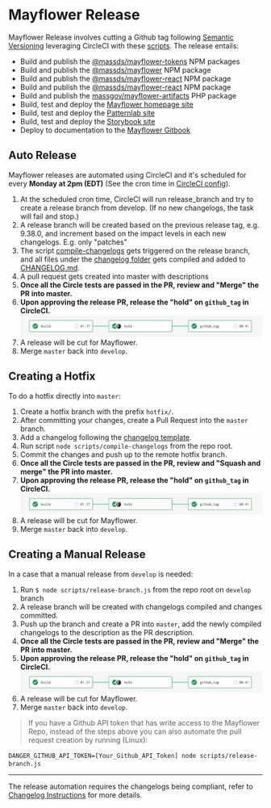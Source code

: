 # Mayflower Release

Mayflower Release involves cutting a Github tag following [Semantic Versioning](./versioning.md) leveraging CircleCI with these [scripts](/scripts). The release entails:

- Build and publish the [@massds/mayflower-tokens](https://www.npmjs.com/package/@massds/mayflower-tokens) NPM packages
- Build and publish the [@massds/mayflower](https://www.npmjs.com/package/@massds/mayflower) NPM package
- Build and publish the [@massds/mayflower-react](https://www.npmjs.com/package/@massds/mayflower-react) NPM package
- Build and publish the [@massds/mayflower-react](https://www.npmjs.com/package/@massds/mayflower-react) NPM package
- Build and publish the [massgov/mayflower-artifacts](https://packagist.org/packages/massgov/mayflower-artifacts) PHP package
- Build, test and deploy the [Mayflower homepage site](https://mayflower.digital.mass.gov/)
- Build, test and deploy the [Patternlab site](https://mayflower.digital.mass.gov/patternlab)
- Build, test and deploy the [Storybook site](https://mayflower.digital.mass.gov/react)
- Deploy to documentation to the [Mayflower Gitbook](https://mayflower.digital.mass.gov/docs)


## Auto Release
Mayflower releases are automated using CircleCI and it's scheduled for every **Monday at 2pm (EDT)** (See the cron time in [CircleCI config](/.circleci/config.yml)).

1. At the scheduled cron time, CircleCI will run release_branch and try to create a release branch from develop. (If no new changelogs, the task will fail and stop.)
1. A release branch will be created based on the previous release tag, e.g. 9.38.0, and increment based on the impact levels in each new changelogs. E.g. only "patches"
1. The script [compile-changelogs](/scripts/compile-changelogs.js) gets triggered on the release branch, and all files under the [changelog folder](../../changelogs) gets compiled and added to [CHANGELOG.md](../../CHANGELOG.md).
1. A pull request gets created into master with descriptions
1. **Once all the Circle tests are passed in the PR, review and "Merge" the PR into master.**
1. **Upon approving the release PR, release the "hold" on `github_tag` in CircleCI.**
![approve tag release hold](../assets/release-auto.png)
1. A release will be cut for Mayflower.
1. Merge `master` back into `develop`.

## Creating a Hotfix
To do a hotfix directly into `master`:
1. Create a hotfix branch with the prefix `hotfix/`.
1. After committing your changes, create a Pull Request into the `master` branch.
1. Add a changelog following the [changelog template](/changelogs/template.yml).
1. Run script `node scripts/compile-changelogs` from the repo root.
1. Commit the changes and push up to the remote hotfix branch.
1. **Once all the Circle tests are passed in the PR, review and "Squash and merge" the PR into master.**
1. **Upon approving the release PR, release the "hold" on `github_tag` in CircleCI.**
![approve tag release hold](../assets/release-auto.png)
1. A release will be cut for Mayflower.
1. Merge `master` back into `develop`.

## Creating a Manual Release

In a case that a manual release from `develop` is needed:
1. Run `$ node scripts/release-branch.js` from the repo root on `develop` branch
1. A release branch will be created with changelogs compiled and changes committed.
1. Push up the branch and create a PR into `master`, add the newly compiled changelogs to the description as the PR description.
1. **Once all the Circle tests are passed in the PR, review and "Merge" the PR into master.**
1. **Upon approving the release PR, release the "hold" on `github_tag` in CircleCI.**
![approve tag release hold](../assets/release-auto.png)
1. A release will be cut for Mayflower.
1. Merge `master` back into `develop`.

>If you have a Github API token that has write access to the Mayflower Repo, instead of the steps above you can also automate the pull request creation by running (Linux):
```
DANGER_GITHUB_API_TOKEN=[Your_Github_API_Token] node scripts/release-branch.js
```

---
The release automation requires the changelogs being compliant, refer to [Changelog Instructions](./changelog-instructions.md) for more details.
